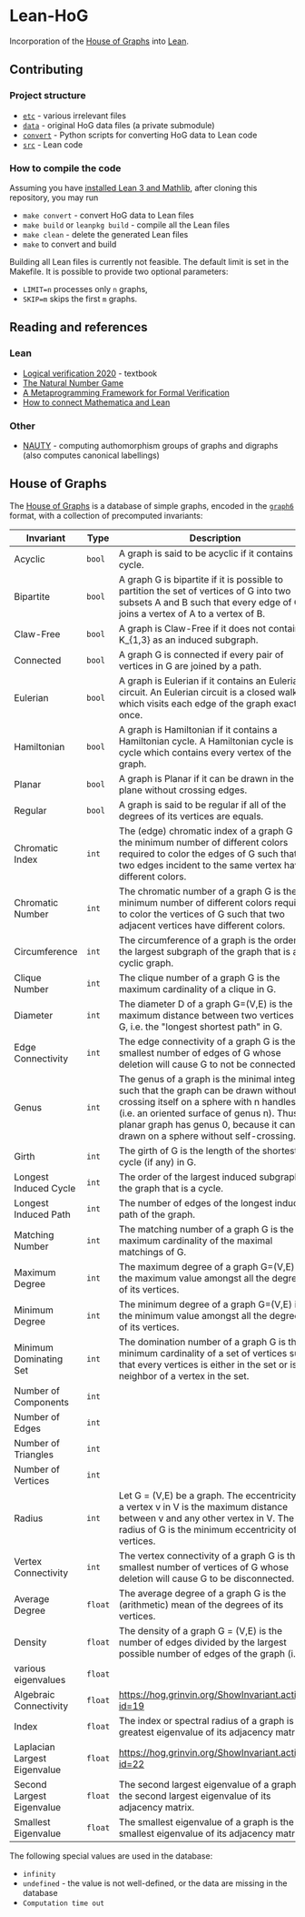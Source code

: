 # Lean-HoG

Incorporation of the [House of Graphs](http://hog.grinvin.org/) into [Lean](https://leanprover.github.io).

## Contributing

### Project structure

* [`etc`](./etc) - various irrelevant files
* [`data`](./data) - original HoG data files (a private submodule)
* [`convert`](./convert) - Python scripts for converting HoG data to Lean code
* [`src`](./src) - Lean code

### How to compile the code

Assuming you have [installed Lean 3 and Mathlib](https://leanprover-community.github.io/index.html), after cloning this repository, you may run

* `make convert` - convert HoG data to Lean files
* `make build` or `leanpkg build` - compile all the Lean files
* `make clean` - delete the generated Lean files
* `make` to convert and build

Building all Lean files is currently not feasible. The default limit is set in the Makefile.
It is possible to provide two optional parameters:

* `LIMIT=n` processes only `n` graphs,
* `SKIP=m` skips the first `m` graphs.

## Reading and references

### Lean

* [Logical verification 2020](https://github.com/blanchette/logical_verification_2020) - textbook
* [The Natural Number Game](https://www.ma.imperial.ac.uk/~buzzard/xena/natural_number_game/)
* [A Metaprogramming Framework for Formal Verification](https://leanprover.github.io/papers/tactic.pdf)
* [How to connect Mathematica and Lean](https://deepai.org/publication/an-extensible-ad-hoc-interface-between-lean-and-mathematica)

### Other

* [NAUTY](https://www.swmath.org/software/611) - computing authomorphism groups of graphs and digraphs (also computes canonical labellings)

## House of Graphs

The [House of Graphs](http://hog.grinvin.org/) is a database of simple graphs, encoded in the
[`graph6`](https://users.cecs.anu.edu.au/~bdm/data/formats.txt) format, with a collection of precomputed invariants:

| Invariant                    | Type | Description  |
|------------------------------|------|--------------|
| Acyclic                      | `bool` | A graph is said to be acyclic if it contains no cycle.  |
| Bipartite                    | `bool` | A graph G is bipartite if it is possible to partition the set of vertices of G into two subsets A and B such that every edge of G joins a vertex of A to a vertex of B. |
| Claw-Free                    | `bool` | A graph is Claw-Free if it does not contain a K_{1,3} as an induced subgraph. |
| Connected                    | `bool` | A graph G is connected if every pair of vertices in G are joined by a path. |
| Eulerian                     | `bool` | A graph is Eulerian if it contains an Eulerian circuit. An Eulerian circuit is a closed walk which visits each edge of the graph exactly once. |
| Hamiltonian                  | `bool` | A graph is Hamiltonian if it contains a Hamiltonian cycle. A Hamiltonian cycle is a cycle which contains every vertex of the graph. |
| Planar                       | `bool` | A graph is Planar if it can be drawn in the plane without crossing edges. |
| Regular                      | `bool` | A graph is said to be regular if all of the degrees of its vertices are equals. |
| Chromatic Index              | `int` | The (edge) chromatic index of a graph G is the minimum number of different colors required to color the edges of G such that two edges incident to the same vertex have different colors. |
| Chromatic Number             | `int` | The chromatic number of a graph G is the minimum number of different colors required to color the vertices of G such that two adjacent vertices have different colors. |
| Circumference                | `int` | The circumference of a graph is the order of the largest subgraph of the graph that is a cyclic graph. |
| Clique Number                | `int` | The clique number of a graph G is the maximum cardinality of a clique in G. |
| Diameter                     | `int` | The diameter D of a graph G=(V,E) is the maximum distance between two vertices of G, i.e. the "longest shortest path" in G. |
| Edge Connectivity            | `int` | The edge connectivity of a graph G is the smallest number of edges of G whose deletion will cause G to not be connected. |
| Genus                        | `int` | The genus of a graph is the minimal integer n such that the graph can be drawn without crossing itself on a sphere with n handles (i.e. an oriented surface of genus n). Thus, a planar graph has genus 0, because it can be drawn on a sphere without self-crossing. |
| Girth                        | `int` | The girth of G is the length of the shortest cycle (if any) in G. |
| Longest Induced Cycle        | `int` | The order of the largest induced subgraph of the graph that is a cycle. |
| Longest Induced Path         | `int` | The number of edges of the longest induced path of the graph. |
| Matching Number              | `int` | The matching number of a graph G is the maximum cardinality of the maximal matchings of G. |
| Maximum Degree               | `int` | The maximum degree of a graph G=(V,E) is the maximum value amongst all the degrees of its vertices. |
| Minimum Degree               | `int` | The minimum degree of a graph G=(V,E) is the minimum value amongst all the degrees of its vertices. |
| Minimum Dominating Set       | `int` | The domination number of a graph G is the minimum cardinality of a set of vertices such that every vertices is either in the set or is a neighbor of a vertex in the set. |
| Number of Components         | `int` |  |
| Number of Edges              | `int` |  |
| Number of Triangles          | `int` |  |
| Number of Vertices           | `int` |  |
| Radius                       | `int` | Let G = (V,E) be a graph. The eccentricity of a vertex v in V is the maximum distance between v and any other vertex in V. The radius of G is the minimum eccentricity of its vertices. |
| Vertex Connectivity          | `int` | The vertex connectivity of a graph G is the smallest number of vertices of G whose deletion will cause G to be disconnected. |
| Average Degree               | `float` | The average degree of a graph G is the (arithmetic) mean of the degrees of its vertices. |
| Density                      | `float` | The density of a graph G = (V,E) is the number of edges divided by the largest possible number of edges of the graph (i.e. |V|*(|V|-1)/2). |
| various eigenvalues          | `float` |   |
| Algebraic Connectivity       | `float` | https://hog.grinvin.org/ShowInvariant.action?id=19 |
| Index                        | `float` | The index or spectral radius of a graph is the greatest eigenvalue of its adjacency matrix. |
| Laplacian Largest Eigenvalue | `float` | https://hog.grinvin.org/ShowInvariant.action?id=22 |
| Second Largest Eigenvalue    | `float` | The second largest eigenvalue of a graph is the second largest eigenvalue of its adjacency matrix. |
| Smallest Eigenvalue          | `float` | The smallest eigenvalue of a graph is the smallest eigenvalue of its adjacency matrix. |

The following special values are used in the database:

* `infinity`
* `undefined` - the value is not well-defined, or the data are missing in the database
* `Computation time out`
